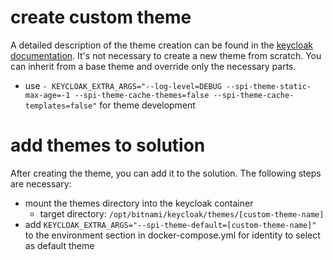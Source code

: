 # create custom theme

A detailed description of the theme creation can be found in the [keycloak documentation](https://www.keycloak.org/docs/latest/server_development/#_themes).
It's not necessary to create a new theme from scratch. You can inherit from a base theme and override only the necessary 
parts.

- use `- KEYCLOAK_EXTRA_ARGS="--log-level=DEBUG --spi-theme-static-max-age=-1 --spi-theme-cache-themes=false --spi-theme-cache-templates=false"` for theme development

# add themes to solution

After creating the theme, you can add it to the solution. The following steps are necessary:

- mount the themes directory into the keycloak container
  - target directory: `/opt/bitnami/keycloak/themes/[custom-theme-name]`
- add  `KEYCLOAK_EXTRA_ARGS="--spi-theme-default=[custom-theme-name]"` to the environment section in docker-compose.yml 
  for identity to select as default theme